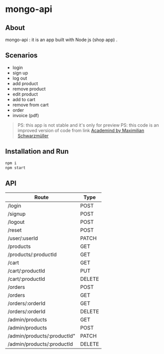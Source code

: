 # mongo-api

## About
mongo-api : it is an app built with Node js (shop app) .

## Scenarios 

- login
- sign up
- log out
- add product
- remove product
- edit product
- add to cart
- remove from cart
- order
- invoice (pdf)
 
 
> PS: this app is not stable and it's only for  preview
> PS: this code is an improved version of code from link  [Academind by Maximilian Schwarzmüller](https://www.udemy.com/course/nodejs-the-complete-guide/)
 
## Installation and Run

```sh
npm i
npm start
```
 
## API

| Route | Type |
| ------ | ------ |
| /login |  POST |
| /signup | POST |
| /logout | POST |
| /reset | POST |
| /user/:userId | PATCH |
| /products |  GET |
| /products/:productId | GET |
| /cart | GET |
| /cart/:productId | PUT |
| /cart/:productId | DELETE |
| /orders |  POST |
| /orders | GET |
| /orders/:orderId | GET |
| /orders/:orderId | DELETE |
| /admin/products | GET |
| /admin/products |  POST |
| /admin/products/:productId" | PATCH |
| /admin/products/:productId | DELETE |
 
 
